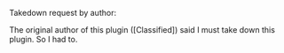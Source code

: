 Takedown request by author:

The original author of this plugin ([Classified]) said I must take down this plugin. So I had to.
